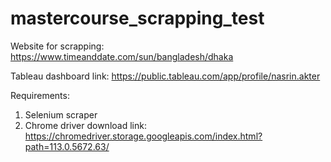 # mastercourse_scrapping_test


Website for scrapping: https://www.timeanddate.com/sun/bangladesh/dhaka

Tableau dashboard link: https://public.tableau.com/app/profile/nasrin.akter


Requirements:

1. Selenium scraper
2. Chrome driver download link: https://chromedriver.storage.googleapis.com/index.html?path=113.0.5672.63/
